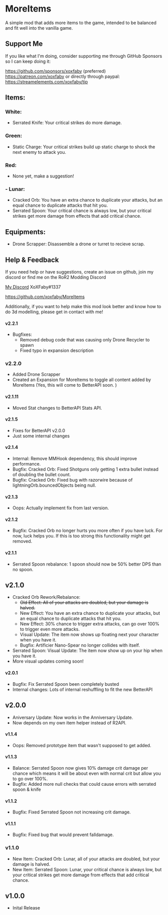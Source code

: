 # MoreItems

A simple mod that adds more items to the game, intended to be balanced and fit well into the vanilla game. 


## Support Me

If you like what I'm doing, consider supporting me through GitHub Sponsors so I can keep doing it:

https://github.com/sponsors/xoxfaby (preferred)
https://patreon.com/xoxfaby
or directly through paypal:
https://streamelements.com/xoxfaby/tip

## Items:

### White:
- Serrated Knife: Your critical strikes do more damage.

### Green:
- Static Charge: Your critical strikes build up static charge to shock the next enemy to attack you.

### Red:
 - None yet, make a suggestion!

### - Lunar:
 - Cracked Orb: You have an extra chance to duplicate your attacks, but an equal chance to duplicate attacks that hit you.
 - Serrated Spoon: Your critical chance is always low, but your critical strikes get more damage from effects that add critical chance.

## Equipments:
 - Drone Scrapper: Disassemble a drone or turret to recieve scrap.


## Help & Feedback

If you need help or have suggestions, create an issue on github, join my discord or find me on the RoR2 Modding Discord 

[My Discord](https://discord.gg/Zy2HSB4) XoXFaby#1337

https://github.com/xoxfaby/MoreItems

Additionally, if you want to help make this mod look better and know how to do 3d modelling, please get in contact with me!


#### v2.2.1
 - Bugfixes:
   - Removed debug code that was causing only Drone Recycler to spawn
   - Fixed typo in expansion description

### v2.2.0
 - Added Drone Scrapper
 - Created an Expansion for MoreItems to toggle all content added by MoreItems (Yes, this will come to BetterAPI soon. )

#### v2.1.11
 - Moved Stat changes to BetterAPI Stats API.

#### v2.1.5
 - Fixes for BetterAPI v2.0.0
 - Just some internal changes

#### v2.1.4
 - Internal: Remove MMHook dependency, this should improve performance.
 - Bugfix: Cracked Orb: Fixed Shotguns only getting 1 extra bullet instead of doubling the bullet count. 
 - Bugfix: Cracked Orb: Fixed bug with razorwire because of lightningOrb.bouncedObjects being null.  

#### v2.1.3
 - Oops: Actually implement fix from last version.

#### v2.1.2
 - Bugfix: Cracked Orb no longer hurts you more often if you have luck. For now, luck helps you. If this is too strong this functionality might get removed. 

#### v2.1.1
 - Serrated Spoon rebalance: 1 spoon should now be 50% better DPS than no spoon. 

## v2.1.0
 - Cracked Orb Rework/Rebalance:
   - ~~Old Effect: All of your attacks are doubled, but your damage is halved.~~
   - New Effect: You have an extra chance to duplicate your attacks, but an equal chance to duplicate attacks that hit you.
   - New Effect: 30% chance to trigger extra attacks, can go over 100% to trigger even more attacks.
   - Visual Update: The item now shows up floating next your character when you have it.
   - Bugfix: Artificier Nano-Spear no longer collides with itself. 
 - Serrated Spoon: Visual Update: The item now show up on your hip when you have it. 
 - More visual updates coming soon!

#### v2.0.1
 - Bugfix: Fix Serrated Spoon been completely busted
 - Internal changes: Lots of internal reshuffling to fit the new BetterAPI

## v2.0.0
 - Aniversary Update: Now works in the Anniversary Update.
 - Now depends on my own item helper instead of R2API.

#### v1.1.4
 - Oops: Removed prototype item that wasn't supposed to get added. 

#### v1.1.3
 - Balance: Serrated Spoon now gives 10% damage crit damage per chance which means it will be about even with normal crit but allow you to go over 100%. 
 - Bugfix: Added more null checks that could cause errors with serrated spoon & knife

#### v1.1.2
 - Bugfix: Fixed Serrated Spoon not increasing crit damage. 

#### v1.1.1
 - Bugfix: Fixed bug that would prevent falldamage. 

### v1.1.0
 - New Item: Cracked Orb: Lunar, all of your attacks are doubled, but your damage is halved.
 - New Item: Serrated Spoon: Lunar, your critical chance is always low, but your critical strikes get more damage from effects that add critical chance.

## v1.0.0
 - Inital Release